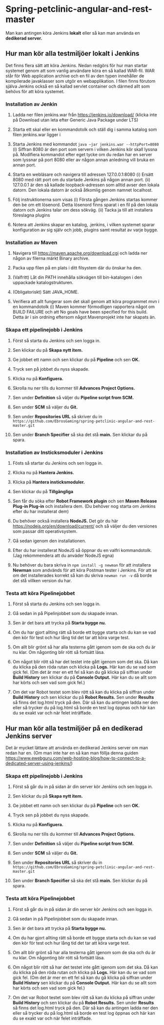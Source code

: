 # Spring-petclinic-angular-and-rest-master

Man kan antingen köra Jenkins **lokalt** eller så kan man använda en **dedikerad server.** 

## Hur man kör alla testmiljöer **lokalt** i Jenkins
Det finns flera sätt att köra Jenkins. Nedan redgörs för hur man startar systemet genom att som
vanlig användare köra en så kallad WAR-fil. WAR står för Web application archive och en fil av den
typen innehåller de kompilerade javaklasser som utgör en webapplikation. I filen finns förutom själva
Jenkins också en så kallad servlet container och därmed allt som behövs för att köra systemet.

### Installation av Jenkin
1. Ladda ner filen jenkins.war från https://jenkins.io/download/ (klicka inte på Download utan
   leta efter Generic Java Package under LTS)
   
2. Starta ett skal eller en kommandotolk och ställ dig i samma katalog som filen jenkins.war
   ligger i
   
3. Starta Jenkins med kommandot ```java –jar jenkins.war --httpPort=8080```  
   (i) Siffran 8080 är den port som servern i vilken Jenkins kör skall lyssna på. Modifiera
   kommandot efter eget tycke om du redan har en server som lyssnar på port 8080
   eller av någon annan anledning vill bruka en annan port.
   
4. Starta en webläsare och navigera till adressen 127.0.0.1:8080
   (i) Ersätt 8080 med rätt port om du startade Jenkins på någon annan port.
   (ii) 127.0.0.1 är den så kallade loopback-adressen som alltid avser den lokala datorn.
   Den lokala datorn är också åtkomlig genom namnet localhost.

5. Följ instruktionerna som visas
   (i) Första gången Jenkins startas kommer den be om ett lösenord. Detta lösenord finns
   sparat i en fil på den lokala datorn och Jenkins talar om dess sökväg.
   (ii) Tacka ja till att installera föreslagna plugins

6. Notera att Jenkins skapar en katalog, .jenkins, i vilken systemet sparar konfiguration av sig
   själv och jobb, plugins samt resultat av varje bygge.
   
### Installation av Maven

1. Navigera till https://maven.apache.org/download.cgi och ladda ner någon av filerna märkt
   Binary archive.
   
2. Packa upp filen på en plats i ditt filsystem där du önskar ha den.

3. (Valfritt) Låt din PATH innehålla sökvägen till bin-katalogen i den uppackade
   katalogstrukturen.

4. (Obligatoriskt) Sätt JAVA_HOME.

5. Verifiera att allt fungerar som det skall genom att köra programmet mvn i en kommandotolk
   (i) Maven kommer förmodligen rapportera något om BUILD FAILURE och att No goals
   have been specified for this build. Detta är i sin ordning eftersom något Mavenprojekt inte har skapats än.
   
### Skapa ett pipelinejobb i Jenkins

1. Först så starta du Jenkins och sen logga in.

2. Sen klickar du på **Skapa nytt item.**

3. Ge jobbet ett namn och sen klickar du på **Pipeline** och sen **OK.**

4. Tryck sen på jobbet du nyss skapade.

5. Klicka nu på **Konfiguera.**

6. Skrolla nu ner tills du kommer till **Advances Project Options.**

7. Sen under **Definition** så väljer du **Pipeline script from SCM.**

8. Sen under **SCM** så väljer du **Git.**

9. Sen under **Repositories URL** så skriver du in ```https://github.com/EbrosGaming/spring-petclinic-angular-and-rest-master.git```

10. Sen under **Branch Specifier** så ska det stå **main.** Sen klickar du på spara.

### Installation av **Insticksmoduler** i Jenkins

1. Fösts så startar du Jenkins och sen logga in.

2. Klicka nu på **Hantera Jenkins.**

3. Klicka på **Hantera insticksmoduler.**

4. Sen klickar du på **Tillgängliga**

5. Sen får du söka efter **Robot Framework plugin** och sen **Maven Release Plug-in Plug-in** och installera dem.
   (Du behöver nog starta om Jenkins efter du har installerat dem)

6. Du behöver också installera **NodeJS.** Det gör du här https://nodejs.org/en/download/current/ och så väljer du den 
   versiones som passar ditt operativsystem.
   
7. Gå sedan igenom den installationen.

8. Efter du har installerat NodeJS så öppnar du en valfri kommandotolk. (Jag rekommendera att du anväder NodeJS egna)

9. Nu behöver du bara skriva in ```npm install -g newman``` för att installera **Newman** som andvänds för att köra Postman tester i Jenkins.
   För att se om det installerades korrekt så kan du skriva ```newman run -v``` då borde det stå villken version du har.
   
### Testa att köra Pipelinejobbet

1. Först så starta du Jenkins och sen logga in.

2. Gå sedan in på Pipelinjobbet som du skapade innan.

3. Sen är det bara att trycka på **Starta bygge nu.**

4. Om du har gjort allting rätt så borde ett bygge starta och du kan se vad den kör för test och hur lång tid det tar att köra varge test.

5. Om allt blir grönt så har alla testerna gått igenom som de ska och du är nu klar. Om någonting blir rött så fortsätt läsa.

6. Om något blir rött så har det testet inte gått igenom som det ska. Då kan du klicka på den röda rutan och klicka på **Logs.**
   Här kan du se vad som gick fel. (Om det är mer en ett fel så kan du gå klicka på siffran under **Build History** sen klickar du på **Console Output.**
   Här kan du se allt som har körts och sen vad som gick fel.)

7. Om det var Robot testet som blev rött så kan du klicka på siffran under **Build History** och sen klickar du på **Robot Results.** Sen under **Results** så finns det
   log.html tryck på den. Där så kan du antingen ladda ner den eller så trycker du på log.html så borde en test log öppnas och här kan du se exakt var och när felet inträffade.


## Hur man kör alla testmiljöer på en **dedikerad Jenkins server**
Det är mycket lättare att använda en dedikerad Jenkins server om man redan har en. 
(Om man inte har en så kan man föllja denna guiden https://www.ewebguru.com/web-hosting-blog/how-to-connect-to-a-dedicated-server-using-jenkins/)

### Skapa ett pipelinejobb i Jenkins

1. Först så går du in på sidan är din server kör Jenkins och sen logga in.

2. Sen klickar du på **Skapa nytt item.**

3. Ge jobbet ett namn och sen klickar du på **Pipeline** och sen **OK.**

4. Tryck sen på jobbet du nyss skapade.

5. Klicka nu på **Konfiguera.**

6. Skrolla nu ner tills du kommer till **Advances Project Options.**

7. Sen under **Definition** så väljer du **Pipeline script from SCM.**

8. Sen under **SCM** så väljer du **Git.**

9. Sen under **Repositories URL** så skriver du in ```https://github.com/EbrosGaming/spring-petclinic-angular-and-rest-master.git```

10. Sen under **Branch Specifier** så ska det stå **main.** Sen klickar du på spara.

### Testa att köra Pipelinejobbet

1. Först så går du in på sidan är din server kör Jenkins och sen logga in.

2. Gå sedan in på Pipelinjobbet som du skapade innan.

3. Sen är det bara att trycka på **Starta bygge nu.**

4. Om du har gjort allting rätt så borde ett bygge starta och du kan se vad den kör för test och hur lång tid det tar att köra varge test.

5. Om allt blir grönt så har alla testerna gått igenom som de ska och du är nu klar. Om någonting blir rött så fortsätt läsa.

6. Om något blir rött så har det testet inte gått igenom som det ska. Då kan du klicka på den röda rutan och klicka på **Logs.**
   Här kan du se vad som gick fel. (Om det är mer en ett fel så kan du gå klicka på siffran under **Build History** sen klickar du på **Console Output.**
   Här kan du se allt som har körts och sen vad som gick fel.)

7. Om det var Robot testet som blev rött så kan du klicka på siffran under **Build History** och sen klickar du på **Robot Results.** Sen under **Results** så finns det
   log.html tryck på den. Där så kan du antingen ladda ner den eller så trycker du på log.html så borde en test log öppnas och här kan du se exakt var och när felet inträffade.















